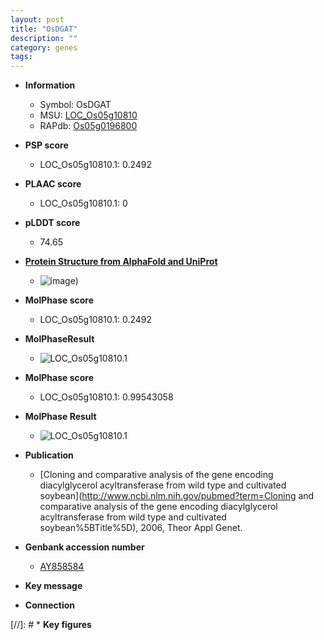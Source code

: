 ```yaml
---
layout: post
title: "OsDGAT"
description: ""
category: genes
tags: 
---
```


* **Information**  
    + Symbol: OsDGAT  
    + MSU: [LOC_Os05g10810](http://rice.plantbiology.msu.edu/cgi-bin/ORF_infopage.cgi?orf=LOC_Os05g10810)  
    + RAPdb: [Os05g0196800](http://rapdb.dna.affrc.go.jp/viewer/gbrowse_details/irgsp1?name=Os05g0196800)  

* **PSP score**  
    + LOC_Os05g10810.1: 0.2492 

* **PLAAC score**  
    + LOC_Os05g10810.1: 0 

* **pLDDT score**
    + 74.65

* **[Protein Structure from AlphaFold and UniProt](https://www.uniprot.org/uniprotkb/Q5I396/entry#structure)**
    + ![image](https://ricepsp.github.io/images/Q5/AF-Q5I396-F1.png))

* **MolPhase score**
    + LOC_Os05g10810.1: 0.2492

* **MolPhaseResult**
    + ![LOC_Os05g10810.1](https://ricepsp.github.io/pictures/LOC_Os05g/LOC_Os05g10810.1.png)

* **MolPhase score**
    + LOC_Os05g10810.1: 0.99543058

* **MolPhase Result**
    + ![LOC_Os05g10810.1](https://304243504.github.io/Pictures/LOC_Os05g/LOC_Os05g10810.1.png)

* **Publication**  
    + [Cloning and comparative analysis of the gene encoding diacylglycerol acyltransferase from wild type and cultivated soybean](http://www.ncbi.nlm.nih.gov/pubmed?term=Cloning and comparative analysis of the gene encoding diacylglycerol acyltransferase from wild type and cultivated soybean%5BTitle%5D), 2006, Theor Appl Genet.

* **Genbank accession number**  
    + [AY858584](http://www.ncbi.nlm.nih.gov/nuccore/AY858584)

* **Key message**  

* **Connection**  

[//]: # * **Key figures**  


